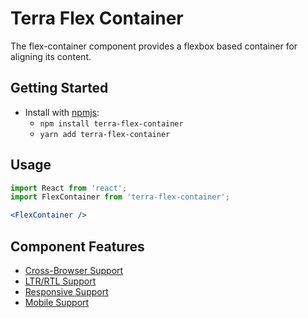 # Terra Flex Container

The flex-container component provides a flexbox based container for aligning its content.

## Getting Started

- Install with [npmjs](https://www.npmjs.com):
  - `npm install terra-flex-container`
  - `yarn add terra-flex-container`

## Usage

```jsx
import React from 'react';
import FlexContainer from 'terra-flex-container';

<FlexContainer />
```

## Component Features
* [Cross-Browser Support](https://github.com/cerner/terra-core/wiki/Component-Features#cross-browser-support)
* [LTR/RTL Support](https://github.com/cerner/terra-core/wiki/Component-Features#ltr--rtl-support)
* [Responsive Support](https://github.com/cerner/terra-core/wiki/Component-Features#responsive-support)
* [Mobile Support](https://github.com/cerner/terra-core/wiki/Component-Features#mobile-support)
